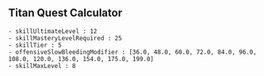 ## Titan Quest Calculator

    - skillUltimateLevel : 12
    - skillMasteryLevelRequired : 25
    - skillTier : 5
    - offensiveSlowBleedingModifier : [36.0, 48.0, 60.0, 72.0, 84.0, 96.0, 108.0, 120.0, 136.0, 154.0, 175.0, 199.0]
    - skillMaxLevel : 8
